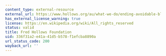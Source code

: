 ```yaml
---
content_type: external-resource
external_url: https://www.hollows.org/au/what-we-do/ending-avoidable-blindness
has_external_license_warning: true
license: https://en.wikipedia.org/wiki/All_rights_reserved
status: valid
title: Fred Hollows Foundation
uid: 336f31a2-e41a-41d5-b578-f1efcba8890a
url_status_code: 200
wayback_url: ''
---
```

